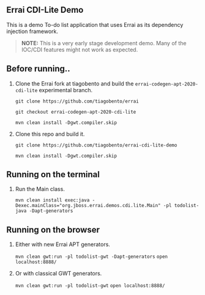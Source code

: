 Errai CDI-Lite Demo
--

This is a demo To-do list application that uses Errai as its dependency injection framework.

> **NOTE:** This is a very early stage development demo. Many of the IOC/CDI features might not work as expected.

Before running..
--

1. Clone the Errai fork at tiagobento and build the `errai-codegen-apt-2020-cdi-lite` experimental branch.

    `git clone https://github.com/tiagobento/errai`

    `git checkout errai-codegen-apt-2020-cdi-lite`

    `mvn clean install -Dgwt.compiler.skip`
       
1. Clone this repo and build it.
    
    `git clone https://github.com/tiagobento/errai-cdi-lite-demo`
    
    `mvn clean install -Dgwt.compiler.skip`

Running on the terminal
---
    
1. Run the Main class.

    `mvn clean install exec:java -Dexec.mainClass="org.jboss.errai.demos.cdi.lite.Main" -pl todolist-java -Dapt-generators`
    
Running on the browser
---

1. Either with new Errai APT generators.

    `mvn clean gwt:run -pl todolist-gwt -Dapt-generators`
    `open localhost:8888/`
    
2. Or with classical GWT generators.

    `mvn clean gwt:run -pl todolist-gwt`
    `open localhost:8888/`    
    
    
    
